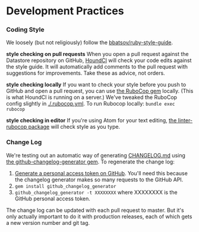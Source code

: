 # Development Practices

### Coding Style

We loosely (but not religiously) follow the [bbatsov/ruby-style-guide](https://github.com/bbatsov/ruby-style-guide).

**style checking on pull requests** When you open a pull request against the Datastore repository on GitHub, [HoundCI](https://houndci.com/) will check your code edits against the style guide. It will automatically add comments to the pull request with suggestions for improvements. Take these as advice, not orders.

**style checking locally** If you want to check your style before you push to GitHub and open a pull request, you can use [the RuboCop gem](https://github.com/bbatsov/rubocop) locally. (This is what HoundCI is running on a server.) We've tweaked the RuboCop config slightly in [./.rubocop.yml](../rubocop.yml). To run Rubocop locally: `bundle exec rubocop`

**style checking in editor** If you're using Atom for your text editing, [the linter-rubocop package](https://atom.io/packages/linter-rubocop) will check style as you type.

### Change Log

We're testing out an automatic way of generating [CHANGELOG.md](../CHANGELOG.md) using [the github-changelog-generator gem](https://skywinder.github.io/github-changelog-generator/). To regenerate the change log:

1. [Generate a personal access token on GitHub](https://github.com/settings/tokens). You'll need this because the changelog generator makes so many requests to the GitHub API.
2. `gem install github_changelog_generator`
3. `github_changelog_generator -t XXXXXXXX` where XXXXXXXX is the GitHub personal access token.

The change log can be updated with each pull request to master. But it's only actually important to do it with production releases, each of which gets a new version number and git tag.
